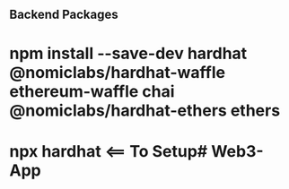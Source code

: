 ## Backend Packages
# npm install --save-dev hardhat @nomiclabs/hardhat-waffle ethereum-waffle chai @nomiclabs/hardhat-ethers ethers
# npx hardhat <== To Setup# Web3-App
